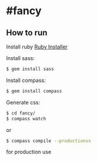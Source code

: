 #fancy
=====================

## How to run

Install ruby [Ruby Installer](http://www.rubyinstaller.org/)

Install sass:

```bash
$ gem install sass
```

Install compass:

```bash
$ gem install compass
```

Generate css:

```bash
$ cd fancy/ 
$ compass watch
```
or 
```bash
$ compass compile --productionss 
```
for production use
